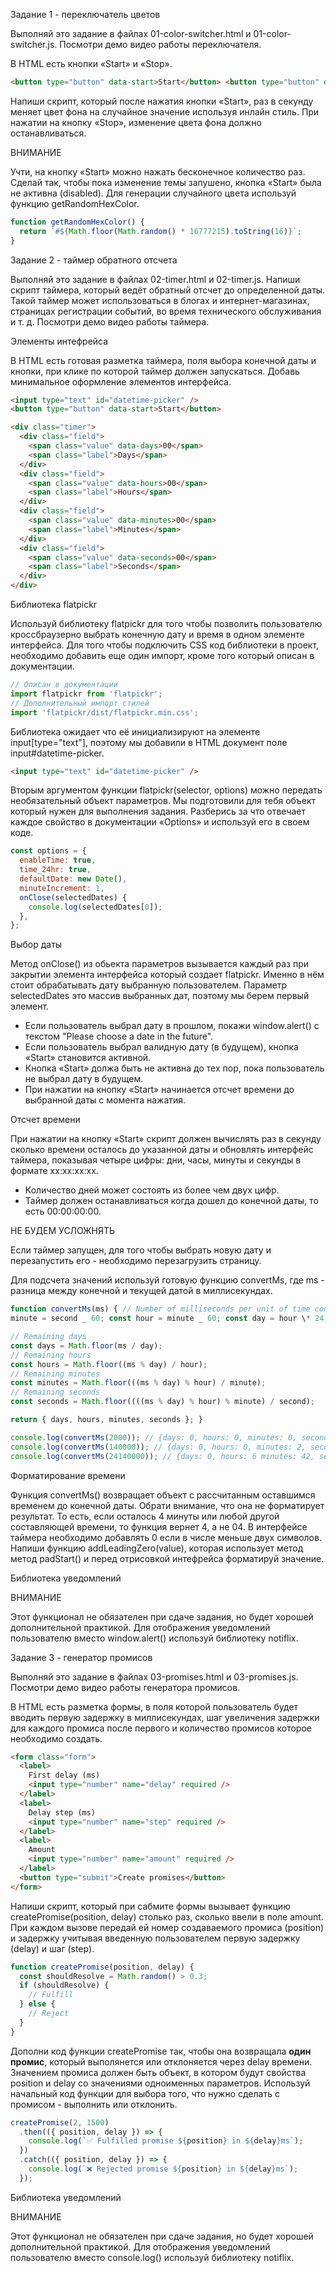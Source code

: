 Задание 1 - переключатель цветов​

Выполняй это задание в файлах 01-color-switcher.html и 01-color-switcher.js. Посмотри демо видео
работы переключателя.

В HTML есть кнопки «Start» и «Stop».

```html
<button type="button" data-start>Start</button> <button type="button" data-stop>Stop</button>
```

Напиши скрипт, который после нажатия кнопки «Start», раз в секунду меняет цвет фона <body> на
случайное значение используя инлайн стиль. При нажатии на кнопку «Stop», изменение цвета фона должно
останавливаться.

ВНИМАНИЕ

Учти, на кнопку «Start» можно нажать бесконечное количество раз. Сделай так, чтобы пока изменение
темы запушено, кнопка «Start» была не активна (disabled). Для генерации случайного цвета используй
функцию getRandomHexColor.

```js
function getRandomHexColor() {
  return `#${Math.floor(Math.random() * 16777215).toString(16)}`;
}
```

Задание 2 - таймер обратного отсчета​

Выполняй это задание в файлах 02-timer.html и 02-timer.js. Напиши скрипт таймера, который ведёт
обратный отсчет до определенной даты. Такой таймер может использоваться в блогах и
интернет-магазинах, страницах регистрации событий, во время технического обслуживания и т. д.
Посмотри демо видео работы таймера.

Элементы интефрейса​

В HTML есть готовая разметка таймера, поля выбора конечной даты и кнопки, при клике по которой
таймер должен запускаться. Добавь минимальное оформление элементов интерфейса.

```html
<input type="text" id="datetime-picker" />
<button type="button" data-start>Start</button>

<div class="timer">
  <div class="field">
    <span class="value" data-days>00</span>
    <span class="label">Days</span>
  </div>
  <div class="field">
    <span class="value" data-hours>00</span>
    <span class="label">Hours</span>
  </div>
  <div class="field">
    <span class="value" data-minutes>00</span>
    <span class="label">Minutes</span>
  </div>
  <div class="field">
    <span class="value" data-seconds>00</span>
    <span class="label">Seconds</span>
  </div>
</div>
```

Библиотека flatpickr​

Используй библиотеку flatpickr для того чтобы позволить пользователю кроссбраузерно выбрать конечную
дату и время в одном элементе интерфейса. Для того чтобы подключить CSS код библиотеки в проект,
необходимо добавить еще один импорт, кроме того который описан в документации.

```js
// Описан в документации
import flatpickr from 'flatpickr';
// Дополнительный импорт стилей
import 'flatpickr/dist/flatpickr.min.css';
```

Библиотека ожидает что её инициализируют на элементе input[type="text"], поэтому мы добавили в HTML
документ поле input#datetime-picker.

```html
<input type="text" id="datetime-picker" />
```

Вторым аргументом функции flatpickr(selector, options) можно передать необязательный объект
параметров. Мы подготовили для тебя объект который нужен для выполнения задания. Разберись за что
отвечает каждое свойство в документации «Options» и используй его в своем коде.

```js
const options = {
  enableTime: true,
  time_24hr: true,
  defaultDate: new Date(),
  minuteIncrement: 1,
  onClose(selectedDates) {
    console.log(selectedDates[0]);
  },
};
```

Выбор даты​

Метод onClose() из обьекта параметров вызывается каждый раз при закрытии элемента интерфейса который
создает flatpickr. Именно в нём стоит обрабатывать дату выбранную пользователем. Параметр
selectedDates это массив выбранных дат, поэтому мы берем первый элемент.

- Если пользователь выбрал дату в прошлом, покажи window.alert() с текстом "Please choose a date in
  the future".
- Если пользователь выбрал валидную дату (в будущем), кнопка «Start» становится активной.
- Кнопка «Start» должа быть не активна до тех пор, пока пользователь не выбрал дату в будущем.
- При нажатии на кнопку «Start» начинается отсчет времени до выбранной даты с момента нажатия.

Отсчет времени

При нажатии на кнопку «Start» скрипт должен вычислять раз в секунду сколько времени осталось до
указанной даты и обновлять интерфейс таймера, показывая четыре цифры: дни, часы, минуты и секунды в
формате xx:xx:xx:xx.

- Количество дней может состоять из более чем двух цифр.
- Таймер должен останавливаться когда дошел до конечной даты, то есть 00:00:00:00.

НЕ БУДЕМ УСЛОЖНЯТЬ

Если таймер запущен, для того чтобы выбрать новую дату и перезапустить его - необходимо
перезагрузить страницу.

Для подсчета значений используй готовую функцию convertMs, где ms - разница между конечной и текущей
датой в миллисекундах.

```js
function convertMs(ms) { // Number of milliseconds per unit of time const second = 1000; const
minute = second _ 60; const hour = minute _ 60; const day = hour \* 24;

// Remaining days
const days = Math.floor(ms / day);
// Remaining hours
const hours = Math.floor((ms % day) / hour);
// Remaining minutes
const minutes = Math.floor(((ms % day) % hour) / minute);
// Remaining seconds
const seconds = Math.floor((((ms % day) % hour) % minute) / second);

return { days, hours, minutes, seconds }; }

console.log(convertMs(2000)); // {days: 0, hours: 0, minutes: 0, seconds: 2}
console.log(convertMs(140000)); // {days: 0, hours: 0, minutes: 2, seconds: 20}
console.log(convertMs(24140000)); // {days: 0, hours: 6 minutes: 42, seconds: 20}
```

Форматирование времени​

Функция convertMs() возвращает объект с рассчитанным оставшимся временем до конечной даты. Обрати
внимание, что она не форматирует результат. То есть, если осталось 4 минуты или любой другой
составляющей времени, то функция вернет 4, а не 04. В интерфейсе таймера необходимо добавлять 0 если
в числе меньше двух символов. Напиши функцию addLeadingZero(value), которая использует метод метод
padStart() и перед отрисовкой интефрейса форматируй значение.

Библиотека уведомлений​

ВНИМАНИЕ

Этот функционал не обязателен при сдаче задания, но будет хорошей дополнительной практикой. Для
отображения уведомлений пользователю вместо window.alert() используй библиотеку notiflix.

Задание 3 - генератор промисов​

Выполняй это задание в файлах 03-promises.html и 03-promises.js. Посмотри демо видео работы
генератора промисов.

В HTML есть разметка формы, в поля которой пользователь будет вводить первую задержку в
миллисекундах, шаг увеличения задержки для каждого промиса после первого и количество промисов
которое необходимо создать.

```html
<form class="form">
  <label>
    First delay (ms)
    <input type="number" name="delay" required />
  </label>
  <label>
    Delay step (ms)
    <input type="number" name="step" required />
  </label>
  <label>
    Amount
    <input type="number" name="amount" required />
  </label>
  <button type="submit">Create promises</button>
</form>
```

Напиши скрипт, который при сабмите формы вызывает функцию createPromise(position, delay) столько
раз, сколько ввели в поле amount. При каждом вызове передай ей номер создаваемого промиса (position)
и задержку учитывая введенную пользователем первую задержку (delay) и шаг (step).

```js
function createPromise(position, delay) {
  const shouldResolve = Math.random() > 0.3;
  if (shouldResolve) {
    // Fulfill
  } else {
    // Reject
  }
}
```

Дополни код функции createPromise так, чтобы она возвращала <b>один промис</b>, который выполянется
или отклоняется через delay времени. Значением промиса должен быть объект, в котором будут свойства
position и delay со значениями одноименных параметров. Используй начальный код функции для выбора
того, что нужно сделать с промисом - выполнить или отклонить.

```js
createPromise(2, 1500)
  .then(({ position, delay }) => {
    console.log(`✅ Fulfilled promise ${position} in ${delay}ms`);
  })
  .catch(({ position, delay }) => {
    console.log(`❌ Rejected promise ${position} in ${delay}ms`);
  });
```

Библиотека уведомлений​

ВНИМАНИЕ

Этот функционал не обязателен при сдаче задания, но будет хорошей дополнительной практикой. Для
отображения уведомлений пользователю вместо console.log() используй библиотеку notiflix.
